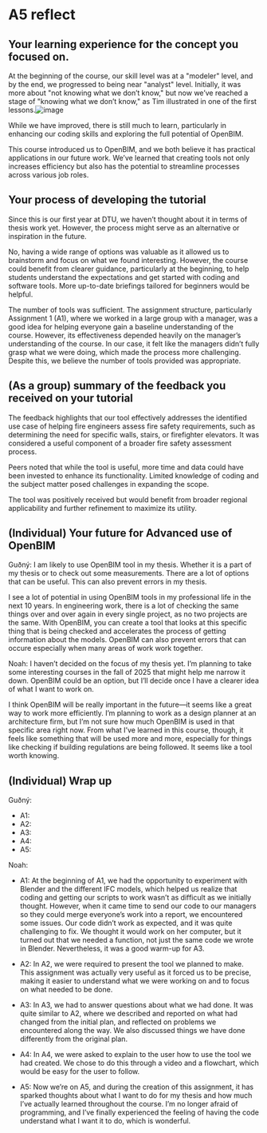 # A5 reflect

## Your learning experience for the concept you focused on.
At the beginning of the course, our skill level was at a "modeler" level, and by the end, we progressed to being near "analyst" level. Initially, it was more about "not knowing what we don’t know," but now we’ve reached a stage of "knowing what we don’t know," as Tim illustrated in one of the first lessons.![image](https://github.com/user-attachments/assets/49376eb7-c026-4b7f-8e26-2253da0ea610)


While we have improved, there is still much to learn, particularly in enhancing our coding skills and exploring the full potential of OpenBIM.

This course introduced us to OpenBIM, and we both believe it has practical applications in our future work. We’ve learned that creating tools not only increases efficiency but also has the potential to streamline processes across various job roles.

## Your process of developing the tutorial
Since this is our first year at DTU, we haven’t thought about it in terms of thesis work yet. However, the process might serve as an alternative or inspiration in the future.

No, having a wide range of options was valuable as it allowed us to brainstorm and focus on what we found interesting. However, the course could benefit from clearer guidance, particularly at the beginning, to help students understand the expectations and get started with coding and software tools. More up-to-date briefings tailored for beginners would be helpful.

The number of tools was sufficient. The assignment structure, particularly Assignment 1 (A1), where we worked in a large group with a manager, was a good idea for helping everyone gain a baseline understanding of the course. However, its effectiveness depended heavily on the manager’s understanding of the course. In our case, it felt like the managers didn’t fully grasp what we were doing, which made the process more challenging. Despite this, we believe the number of tools provided was appropriate.

## (As a group) summary of the feedback you received on your tutorial 
The feedback highlights that our tool effectively addresses the identified use case of helping fire engineers assess fire safety requirements, such as determining the need for specific walls, stairs, or firefighter elevators. It was considered a useful component of a broader fire safety assessment process.

Peers noted that while the tool is useful, more time and data could have been invested to enhance its functionality. Limited knowledge of coding and the subject matter posed challenges in expanding the scope.

The tool was positively received but would benefit from broader regional applicability and further refinement to maximize its utility.

## (Individual) Your future for Advanced use of OpenBIM
Guðný: I am likely to use OpenBIM tool in my thesis. Whether it is a part of my thesis or to check out some measurements. There are a lot of options that can be useful. This can also prevent errors in my thesis.

I see a lot of potential in using OpenBIM tools in my professional life in the next 10 years. In engineering work, there is a lot of checking the same things over and over again in every single project, as no two projects are the same. With OpenBIM, you can create a tool that looks at this specific thing that is being checked and accelerates the process of getting information about the models. OpenBIM can also prevent errors that can occure especially when many areas of work work together.

Noah: 
I haven’t decided on the focus of my thesis yet. I’m planning to take some interesting courses in the fall of 2025 that might help me narrow it down. OpenBIM could be an option, but I’ll decide once I have a clearer idea of what I want to work on.

I think OpenBIM will be really important in the future—it seems like a great way to work more efficiently. I’m planning to work as a design planner at an architecture firm, but I’m not sure how much OpenBIM is used in that specific area right now. From what I’ve learned in this course, though, it feels like something that will be used more and more, especially for things like checking if building regulations are being followed. It seems like a tool worth knowing.

## (Individual) Wrap up
Guðný:
-	A1: 
-	A2:
-	A3:
-	A4:
-	A5: 


Noah: 
-	A1: At the beginning of A1, we had the opportunity to experiment with Blender and the different IFC models, which helped us realize that coding and getting our scripts to work wasn’t as difficult as we initially thought. However, when it came time to send our code to our managers so they could merge everyone’s work into a report, we encountered some issues. Our code didn’t work as expected, and it was quite challenging to fix. We thought it would work on her computer, but it turned out that we needed a function, not just the same code we wrote in Blender. Nevertheless, it was a good warm-up for A3.

-	A2: In A2, we were required to present the tool we planned to make. This assignment was actually very useful as it forced us to be precise, making it easier to understand what we were working on and to focus on what needed to be done.
  
-	A3: In A3, we had to answer questions about what we had done. It was quite similar to A2, where we described and reported on what had changed from the initial plan, and reflected on problems we encountered along the way. We also discussed things we have done differently from the original plan.
  
-	A4: In A4, we were asked to explain to the user how to use the tool we had created. We chose to do this through a video and a flowchart, which would be easy for the user to follow.
  
-	A5: Now we’re on A5, and during the creation of this assignment, it has sparked thoughts about what I want to do for my thesis and how much I’ve actually learned throughout the course. I’m no longer afraid of programming, and I’ve finally experienced the feeling of having the code understand what I want it to do, which is wonderful.

